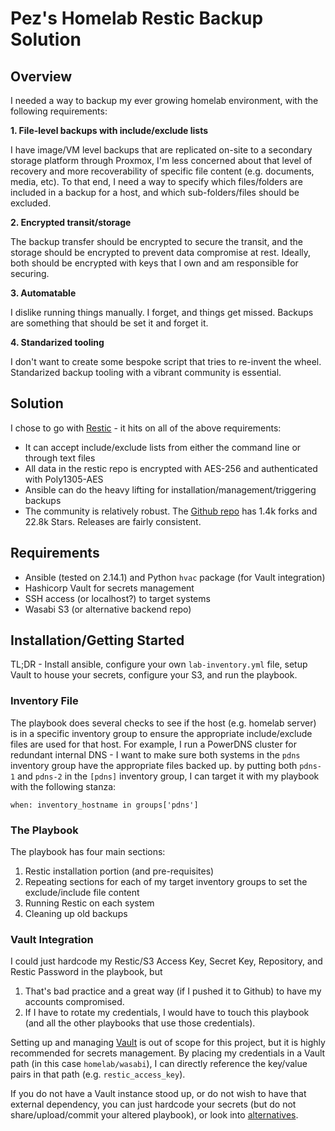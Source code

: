 # Pez's Homelab Restic Backup Solution

## Overview

I needed a way to backup my ever growing homelab environment, with the following requirements:

**1. File-level backups with include/exclude lists**

I have image/VM level backups that are replicated on-site to a secondary storage platform through Proxmox, I'm less
concerned about that level of recovery and more recoverability of specific file content (e.g. documents,
media, etc). To that end, I need a way to specify which files/folders are included in a backup for a host, and which 
sub-folders/files should be excluded.

**2. Encrypted transit/storage**

The backup transfer should be encrypted to secure the transit, and the storage should be encrypted to prevent data
compromise at rest. Ideally, both should be encrypted with keys that I own and am responsible for securing.

**3. Automatable**

I dislike running things manually. I forget, and things get missed. Backups are something that should be set it and 
forget it.

**4. Standarized tooling**

I don't want to create some bespoke script that tries to re-invent the wheel. Standarized backup tooling with a vibrant
community is essential.


## Solution

I chose to go with [Restic](https://restic.net/) - it hits on all of the above requirements:

- It can accept include/exclude lists from either the command line or through text files
- All data in the restic repo is encrypted with AES-256 and authenticated with Poly1305-AES
- Ansible can do the heavy lifting for installation/management/triggering backups
- The community is relatively robust. The [Github repo](https://github.com/restic/restic) has 1.4k forks and 22.8k Stars.
 Releases are fairly consistent.

## Requirements

- Ansible (tested on 2.14.1) and Python `hvac` package (for Vault integration)
- Hashicorp Vault for secrets management
- SSH access (or localhost?) to target systems
- Wasabi S3 (or alternative backend repo)

## Installation/Getting Started

TL;DR - Install ansible, configure your own `lab-inventory.yml` file, setup Vault to house your secrets, configure your
S3, and run the playbook.

### Inventory File

The playbook does several checks to see if the host (e.g. homelab server) is in a specific inventory group to ensure the
appropriate include/exclude files are used for that host. For example, I run a PowerDNS cluster for redundant internal
DNS - I want to make sure both systems in the `pdns` inventory group have the appropriate files backed up. by putting
both `pdns-1` and `pdns-2` in the `[pdns]` inventory group, I can target it with my playbook with the following stanza:

```
when: inventory_hostname in groups['pdns']
```

### The Playbook

The playbook has four main sections:

1. Restic installation portion (and pre-requisites)
2. Repeating sections for each of my target inventory groups to set the exclude/include file content
3. Running Restic on each system
4. Cleaning up old backups

### Vault Integration

I could just hardcode my Restic/S3 Access Key, Secret Key, Repository, and Restic Password in the playbook, but

1. That's bad practice and a great way (if I pushed it to Github) to have my accounts compromised.
2. If I have to rotate my credentials, I would have to touch this playbook (and all the other playbooks that use those
credentials).

Setting up and managing [Vault](https://www.vaultproject.io/) is out of scope for this project, but it is highly
recommended for secrets management. By placing my credentials in a Vault path (in this case `homelab/wasabi`), I can 
directly reference the key/value pairs in that path (e.g. `restic_access_key`).

If you do not have a Vault instance stood up, or do not wish to have that external dependency, you can just hardcode
your secrets (but do not share/upload/commit your altered playbook), or look into
[alternatives](https://docs.ansible.com/ansible/latest/vault_guide/index.html).